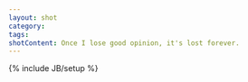 ```yaml
---
layout: shot
category: 
tags: 
shotContent: Once I lose good opinion, it's lost forever.
---
```

{% include JB/setup %}
